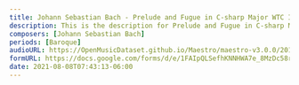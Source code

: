 ```yaml
---
title: Johann Sebastian Bach - Prelude and Fugue in C-sharp Major WTC I BWV 848 (5)
description: This is the description for Prelude and Fugue in C-sharp Major WTC I BWV 848 by Johann Sebastian Bach
composers: [Johann Sebastian Bach]
periods: [Baroque]
audioURL: https://OpenMusicDataset.github.io/Maestro/maestro-v3.0.0/2017/MIDI-Unprocessed_059_PIANO059_MID--AUDIO-split_07-07-17_Piano-e_2-03_wav--1.midi
formURL: https://docs.google.com/forms/d/e/1FAIpQLSefhKNNHWA7e_8MzDc58r1KOrKyaXz2Doa5e2U0OsWpCxkUbA/viewform
date: 2021-08-08T07:43:13-06:00
---
```

